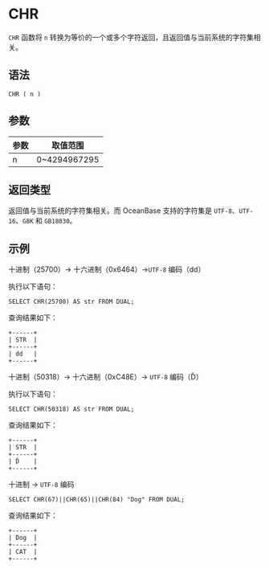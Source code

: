 CHR 
========================



`CHR` 函数将 `n` 转换为等价的一个或多个字符返回，且返回值与当前系统的字符集相关。

语法 
--------------

    CHR ( n )



参数 
--------------



| **参数** |   **取值范围**    |
|--------|---------------|
| n      | 0\~4294967295 |



返回类型 
----------------

返回值与当前系统的字符集相关。而 OceanBase 支持的字符集是 `UTF-8`、`UTF-16`、`GBK` 和 `GB18030`。

示例 
--------------

十进制（25700）-\> 十六进制（0x6464）-\>`UTF-8` 编码（dd）

执行以下语句：

    SELECT CHR(25700) AS str FROM DUAL;



查询结果如下：

    +------+
    | STR  |
    +------+
    | dd   |
    +------+



十进制（50318）-\> 十六进制（0xC48E）-\> `UTF-8` 编码（Ď）

执行以下语句：

    SELECT CHR(50318) AS str FROM DUAL;



查询结果如下：

    +------+
    | STR  |
    +------+
    | Ď    |
    +------+



十进制 -\> `UTF-8` 编码

    SELECT CHR(67)||CHR(65)||CHR(84) "Dog" FROM DUAL;



查询结果如下：

    +------+
    | Dog  |
    +------+
    | CAT  |
    +------+


